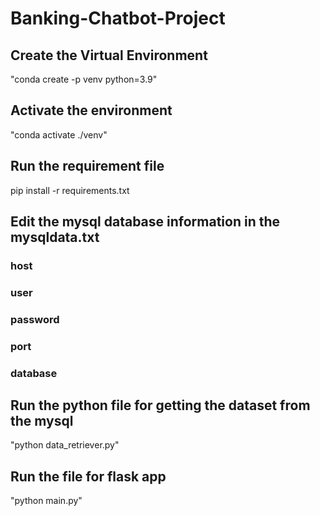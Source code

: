 # Banking-Chatbot-Project

## Create the Virtual Environment 
"conda create -p venv python=3.9"

## Activate the environment
"conda activate ./venv"

## Run the requirement file
pip install -r requirements.txt

## Edit the mysql database information in the mysqldata.txt
### host
### user
### password
### port
### database

## Run the python file for getting the dataset from the mysql
"python data_retriever.py"

## Run the file for flask app
"python main.py"